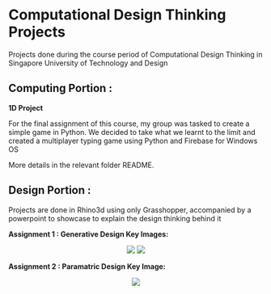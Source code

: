 # Computational Design Thinking Projects

Projects done during the course period of Computational Design Thinking in Singapore University of Technology and Design 

<H2>Computing Portion :</H2>

**1D Project**

For the final assignment of this course, my group was tasked to create a simple game in Python.
We decided to take what we learnt to the limit and created a multiplayer typing game using Python and Firebase for Windows OS

More details in the relevant folder README.

<H2>Design Portion :</H2>

Projects are done in Rhino3d using only Grasshopper, accompanied by a powerpoint to showcase to explain the design thinking behind it

**Assignment 1 : Generative Design Key Images:**

<p align="center">
  <img src="https://i.imgur.com/SX8juR2.jpg">
  <img src="https://i.imgur.com/zJU4rbm.jpg">
</p>

**Assignment 2 : Paramatric Design Key Image:**
  
<p align="center">
  <img src="https://i.imgur.com/yeuYkrt.jpg">
</p>
